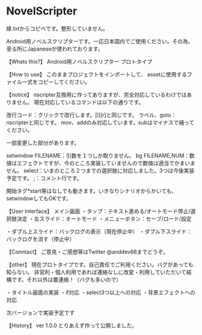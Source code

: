 NovelScripter
=============

嫁.txtからコピペです。整形していません。

Android用ノベルスクリプターです。一応日本国内でご使用ください。その為、至る所にJapaneseが使われております。

【Whats this?】
Android用ノベルスクリプター プロトタイプ


【How to use】
このままプロジェクトをインポートして、
assetに使用するファイル一式をコピーしてください。


【notice】
nscripter互換用に作ってありますが、完全対応しているわけではありません。
現在対応しているコマンドは以下の通りです。

改行コード：クリックで改行します。[l][r]と同じです。
ラベル、goto：nscripterと同じです。
mov、addのみ対応しています。subはマイナスで補ってください。

一部変更した部分があります。

setwindow FILENAME：引数を１つしか取りません。
bg FILENAME,NUM：数値はエフェクトですが、今のところ実装していませんので数値は適当でかまいません。
select：いまのところ２つまでの選択肢に対応しました。3つは今後実装予定です。
;：コメント行です。

開始タグ*start等はなしでも動きます。いきなりシナリオからかいても、setwindowしてもOKです。


【User Interface】
メイン画面
・タップ：テキスト進める/オートモード停止/選択肢決定
・左スライド：オートモード
・メニューボタン：セーブ/ロード/設定

・ダブル上スライド：バックログの表示（現在停止中）
・ダブル下スライド：バックログを消す（停止中）


【Conntact】
ご意見・ご感想等はTwitter @anddev68までどうぞ。


【other】
現在プロトタイプです。自己責任でご利用ください。バグがあっても知らない。
非営利・個人利用であれば連絡なしに改変・利用していただいて結構です。それ以外は要連絡！（バグも多いので）

・タイトル画面の実装
・if対応
・select3つ以上への対応
・背景エフェクトへの対応

次バージョンで実装予定です


【History】
ver 1.0.0
とりあえず作って公開しました。

